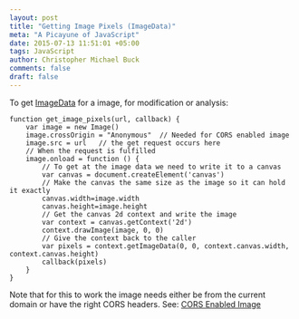 ```yaml
---
layout: post
title: "Getting Image Pixels (ImageData)"
meta: "A Picayune of JavaScript"
date: 2015-07-13 11:51:01 +05:00
tags: JavaScript
author: Christopher Michael Buck
comments: false
draft: false
---
```


To get [ImageData](https://developer.mozilla.org/en-US/docs/Web/API/ImageData) for a image, for modification or analysis:

~~~
function get_image_pixels(url, callback) {
    var image = new Image()
    image.crossOrigin = "Anonymous"  // Needed for CORS enabled image
    image.src = url   // the get request occurs here
    // When the request is fulfilled
    image.onload = function () {
        // To get at the image data we need to write it to a canvas
        var canvas = document.createElement('canvas')
        // Make the canvas the same size as the image so it can hold it exactly
        canvas.width=image.width
        canvas.height=image.height
        // Get the canvas 2d context and write the image
        var context = canvas.getContext('2d')
        context.drawImage(image, 0, 0)
        // Give the context back to the caller
        var pixels = context.getImageData(0, 0, context.canvas.width, context.canvas.height)
        callback(pixels)
    }
}
~~~

Note that for this to work the image needs either be from the current domain or have the right CORS headers. See: [CORS Enabled Image](https://developer.mozilla.org/en-US/docs/Web/HTML/CORS_enabled_image)
